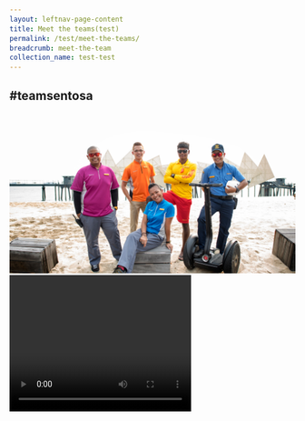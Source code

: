```yaml
---
layout: leftnav-page-content
title: Meet the teams(test)
permalink: /test/meet-the-teams/
breadcrumb: meet-the-team
collection_name: test-test
---
```

## #teamsentosa
<img src="images/test/testimage.jpg" alt="Group Photo">
  
  <video width="320" height="240" controls>
  <source src="video/test.mp4" type="video/mp4">
Your browser does not support the video tag.
</video>

